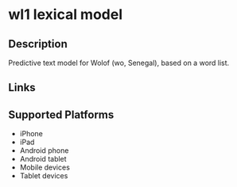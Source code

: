 wl1 lexical model
===================

Description
-----------

Predictive text model for Wolof (wo, Senegal), based on a word list.

Links
-----

Supported Platforms
-------------------
 * iPhone
 * iPad
 * Android phone
 * Android tablet
 * Mobile devices
 * Tablet devices


